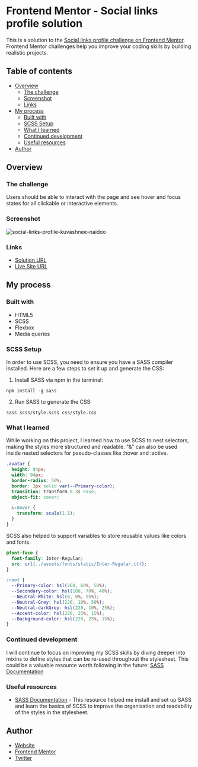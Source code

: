 # Frontend Mentor - Social links profile solution

This is a solution to the [Social links profile challenge on Frontend Mentor](https://www.frontendmentor.io/challenges/social-links-profile-UG32l9m6dQ). Frontend Mentor challenges help you improve your coding skills by building realistic projects.

## Table of contents

- [Overview](#overview)
  - [The challenge](#the-challenge)
  - [Screenshot](#screenshot)
  - [Links](#links)
- [My process](#my-process)
  - [Built with](#built-with)
  - [SCSS Setup](#scss-setup)
  - [What I learned](#what-i-learned)
  - [Continued development](#continued-development)
  - [Useful resources](#useful-resources)
- [Author](#author)

## Overview

### The challenge

Users should be able to interact with the page and see hover and focus states for all clickable or interactive elements.

### Screenshot

![social-links-profile-kuvashnee-naidoo](https://github.com/user-attachments/assets/8e50929e-169c-410b-8322-8031fbbd672f)

### Links

- [Solution URL](https://github.com/KuvashneeNaidoo/social-links-profile)
- [Live Site URL](https://social-links-profile-kuvashnee.netlify.app/)

## My process

### Built with

- HTML5
- SCSS
- Flexbox
- Media queries

### SCSS Setup

In order to use SCSS, you need to ensure you have a SASS compiler installed. Here are a few steps to set it up and generate the CSS:

1. Install SASS via npm in the terminal:
```
npm install -g sass
```

2. Run SASS to generate the CSS:
```
sass scss/style.scss css/style.css
```

### What I learned

While working on this project, I learned how to use SCSS to nest selectors, making the styles more structured and readable. "&" can also be used inside nested selectors for pseudo-classes like :hover and :active.

```scss
.avatar {
  height: 94px;
  width: 94px;
  border-radius: 50%;
  border: 2px solid var(--Primary-color);
  transition: transform 0.3s ease;
  object-fit: cover;

  &:hover {
    transform: scale(1.1); 
  }
}

```

SCSS also helped to support variables to store reusable values like colors and fonts.

```scss
@font-face {
  font-family: Inter-Regular;
  src: url(../assets/fonts/static/Inter-Regular.ttf);
}

:root {
  --Primary-color: hsl(260, 60%, 50%);
  --Secondary-color: hsl(180, 70%, 40%);
  --Neutral-White: hsl(0, 0%, 95%);
  --Neutral-Grey: hsl(220, 10%, 50%);
  --Neutral-darkGrey: hsl(220, 10%, 25%);
  --Accent-color: hsl(220, 25%, 15%);
  --Background-color: hsl(220, 25%, 15%);
}
```

### Continued development

I will continue to focus on improving my SCSS skills by diving deeper into mixins to define styles that can be re-used throughout the stylesheet.
This could be a valuable resource worth following in the future: [SASS Documentation](https://sass-lang.com/documentation/at-rules/mixin/) 

### Useful resources

- [SASS Documentation](https://sass-lang.com/) - This resource helped me install and set up SASS and learn the basics of SCSS to improve the organisation and readability of the styles in the stylesheet.

## Author

- [Website](https://kuvashnee-naidoo-portfolio.netlify.app/)
- [Frontend Mentor](https://www.frontendmentor.io/profile/KuvashneeNaidoo)
- [Twitter](https://x.com/kuvashnee)
